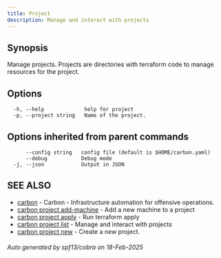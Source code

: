 ```yaml
---
title: Project
description: Manage and interact with projects
---
```


## Synopsis

Manage projects.
Projects are directories with terraform code to manage resources for the project.


## Options

```
  -h, --help             help for project
  -p, --project string   Name of the project.
```

## Options inherited from parent commands

```
      --config string   config file (default is $HOME/carbon.yaml)
      --debug           Debug mode
  -j, --json            Output in JSON
```

## SEE ALSO

* [carbon](carbon.md)	 - Carbon - Infrastructure automation for offensive operations.
* [carbon project add-machine](carbon_project_add-machine.md)	 - Add a new machine to a project
* [carbon project apply](carbon_project_apply.md)	 - Run terraform apply
* [carbon project list](carbon_project_list.md)	 - Manage and interact with projects
* [carbon project new](carbon_project_new.md)	 - Create a new project.

###### Auto generated by spf13/cobra on 18-Feb-2025
